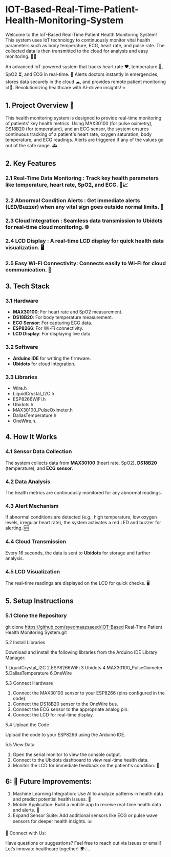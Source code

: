 # IOT-Based-Real-Time-Patient-Health-Monitoring-System

Welcome to the IoT-Based Real-Time Patient Health Monitoring System! This system uses IoT technology to continuously monitor vital health parameters such as body temperature, ECG, heart rate, and pulse rate. The collected data is then transmitted to the cloud for analysis and easy monitoring. 🏥🌐

An advanced IoT-powered system that tracks heart rate ❤️, temperature 🌡, SpO2 ⏳, and ECG in real-time. 🚨 Alerts doctors instantly in emergencies, stores data securely in the cloud ☁, and provides remote patient monitoring 📊📱. Revolutionizing healthcare with AI-driven insights! ⭐

## **1. Project Overview 🚀**

This health monitoring system is designed to provide real-time monitoring of patients' key health metrics. Using MAX30100 (for pulse oximetry), DS18B20 (for temperature), and an ECG sensor, the system ensures continuous tracking of a patient's heart rate, oxygen saturation, body temperature, and ECG readings. Alerts are triggered if any of the values go out of the safe range. 🚑

## **2. Key Features**

### **2.1 Real-Time Data Monitoring** : Track key health parameters like temperature, heart rate, SpO2, and ECG. 💓📈
### **2.2 Abnormal Condition Alerts** :  Get immediate alerts (LED/Buzzer) when any vital sign goes outside normal limits. 🚨
### **2.3 Cloud Integration** :  Seamless data transmission to Ubidots for real-time cloud monitoring. 🌐
### **2.4 LCD Display** :  A real-time LCD display for quick health data visualization. 🖥️
### **2.5 Easy Wi-Fi Connectivity**:  Connects easily to Wi-Fi for cloud communication. 📡

## **3. Tech Stack**

### **3.1 Hardware**

- **MAX30100**: For heart rate and SpO2 measurement.  
- **DS18B20**: For body temperature measurement.  
- **ECG Sensor**: For capturing ECG data.  
- **ESP8266**: For Wi-Fi connectivity.  
- **LCD Display**: For displaying live data.

### **3.2 Software**

- **Arduino IDE** for writing the firmware.  
- **Ubidots** for cloud integration.

### **3.3 Libraries**

- Wire.h  
- LiquidCrystal_I2C.h  
- ESP8266WiFi.h  
- Ubidots.h  
- MAX30100_PulseOximeter.h  
- DallasTemperature.h  
- OneWire.h.

## **4. How It Works**

### **4.1 Sensor Data Collection**

The system collects data from **MAX30100** (heart rate, SpO2), **DS18B20** (temperature), and **ECG sensor**.

### **4.2 Data Analysis**

The health metrics are continuously monitored for any abnormal readings.

### **4.3 Alert Mechanism**

If abnormal conditions are detected (e.g., high temperature, low oxygen levels, irregular heart rate), the system activates a red LED and buzzer for alerting. 🆘

### **4.4 Cloud Transmission**

Every 16 seconds, the data is sent to **Ubidots** for storage and further analysis.

### **4.5 LCD Visualization**

The real-time readings are displayed on the LCD for quick checks. 🖥️


## **5. Setup Instructions**

### **5.1 Clone the Repository**


git clone https://github.com/syedmaazsaeed/IOT-Based Real-Time Patient Health Monitoring System.git

5.2 Install Libraries

Download and install the following libraries from the Arduino IDE Library Manager:

1.LiquidCrystal_I2C
2.ESP8266WiFi
3.Ubidots
4.MAX30100_PulseOximeter
5.DallasTemperature
6.OneWire

5.3 Connect Hardware

1. Connect the MAX30100 sensor to your ESP8266 (pins configured in the code).
2. Connect the DS18B20 sensor to the OneWire bus.
3. Connect the ECG sensor to the appropriate analog pin.
4. Connect the LCD for real-time display.

5.4 Upload the Code

Upload the code to your ESP8266 using the Arduino IDE.

5.5 View Data

1. Open the serial monitor to view the console output.
2. Connect to the Ubidots dashboard to view real-time health data.
3. Monitor the LCD for immediate feedback on the patient's condition. 📱


## **6: 🎯 Future Improvements**:

1. Machine Learning Integration: Use AI to analyze patterns in health data and predict potential health issues. 🤖
2. Mobile Application: Build a mobile app to receive real-time health data and alerts. 📲
3. Expand Sensor Suite: Add additional sensors like ECG or pulse wave sensors for deeper health insights. 📊

💬 Connect with Us:

Have questions or suggestions? Feel free to reach out via issues or email! Let’s innovate healthcare together! 🌍💡..
